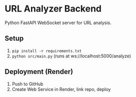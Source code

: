 # URL Analyzer Backend

Python FastAPI WebSocket server for URL analysis.

## Setup
1. `pip install -r requirements.txt`
2. `python src/main.py` (runs at ws://localhost:5000/analyze)

## Deployment (Render)
1. Push to GitHub
2. Create Web Service in Render, link repo, deploy